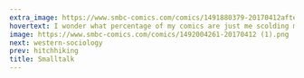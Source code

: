 ```yaml
---
extra_image: https://www.smbc-comics.com/comics/1491880379-20170412after.png
hovertext: I wonder what percentage of my comics are just me scolding my younger self.
image: https://www.smbc-comics.com/comics/1492004261-20170412 (1).png
next: western-sociology
prev: hitchhiking
title: Smalltalk
---
```

